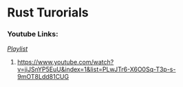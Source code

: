 # Rust Turorials

### Youtube Links:

[*Playlist*](https://www.youtube.com/playlist?list=PLwJTr6-X6O0Sq-T3p-s-9mOT8Ldd81CUG)

1. https://www.youtube.com/watch?v=jiJSnYP5EuU&index=1&list=PLwJTr6-X6O0Sq-T3p-s-9mOT8Ldd81CUG
